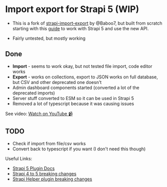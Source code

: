 # Import export for Strapi 5 (WIP)

- This is a fork of [strapi-import-export](https://github.com/Baboo7/strapi-plugin-import-export-entries) by @Baboo7, but built from scratch starting with this [guide](https://docs.strapi.io/dev-docs/plugins/development/create-a-plugin) to work with Strapi 5 and use the new API.

- Fairly untested, but mostly working

## Done
- **Import** - seems to work okay, but not tested file import, code editor works
- **Export** - works on collections, export to JSON works on full database, but CSV and other deprecated one doesn't
- Admin dashboard components started (converted a lot of the deprecated imports)
- Server stuff converted to ESM so it can be used in Strapi 5
- Removed a lot of typescript because it was causing issues

See video:
[Watch on YouTube 📹](https://youtu.be/9TlyBMAC1xY)

## TODO
- Check if import from file/csv works
- Convert back to typescript if you want (I don't need this though)

Useful Links:
- [Strapi 5 Plugin Docs](https://docs.strapi.io/dev-docs/plugins/development/create-a-plugin)
- [Strapi 4 to 5 breaking changes](https://docs.strapi.io/dev-docs/migration/v4-to-v5/breaking-changes)
- [Strapi Helper plugin breaking changes](https://docs.strapi.io/dev-docs/migration/v4-to-v5/additional-resources/helper-plugin)
